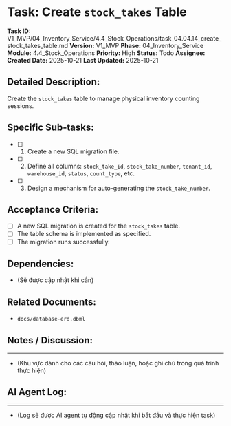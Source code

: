 # Task: Create `stock_takes` Table

**Task ID:** V1_MVP/04_Inventory_Service/4.4_Stock_Operations/task_04.04.14_create_stock_takes_table.md
**Version:** V1_MVP
**Phase:** 04_Inventory_Service
**Module:** 4.4_Stock_Operations
**Priority:** High
**Status:** Todo
**Assignee:** 
**Created Date:** 2025-10-21
**Last Updated:** 2025-10-21

## Detailed Description:
Create the `stock_takes` table to manage physical inventory counting sessions.

## Specific Sub-tasks:
- [ ] 1. Create a new SQL migration file.
- [ ] 2. Define all columns: `stock_take_id`, `stock_take_number`, `tenant_id`, `warehouse_id`, `status`, `count_type`, etc.
- [ ] 3. Design a mechanism for auto-generating the `stock_take_number`.

## Acceptance Criteria:
- [ ] A new SQL migration is created for the `stock_takes` table.
- [ ] The table schema is implemented as specified.
- [ ] The migration runs successfully.

## Dependencies:
*   (Sẽ được cập nhật khi cần)

## Related Documents:
*   `docs/database-erd.dbml`

## Notes / Discussion:
---
*   (Khu vực dành cho các câu hỏi, thảo luận, hoặc ghi chú trong quá trình thực hiện)

## AI Agent Log:
---
*   (Log sẽ được AI agent tự động cập nhật khi bắt đầu và thực hiện task)